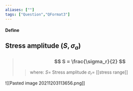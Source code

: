 ```yaml
---
aliases: [""]
tags: ["Question","QFormat3"]
---
```


#### Define
## Stress amplitude ($S,\sigma_{a}$)

> ### $$ S = \frac{\sigma_r}{2} $$ 
>> where:
>> $S=$ Stress amplitude
>> $\sigma_r=$ [[stress range]]

![[Pasted image 20211203113656.png]]
